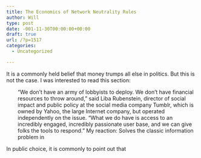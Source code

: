 ```yaml
---
title: The Economics of Network Neutrality Rules
author: Will
type: post
date: -001-11-30T00:00:00+00:00
draft: true
url: /?p=1517
categories:
  - Uncategorized

---
```

It is a commonly held belief that money trumps all else in politics. But this is not the case. I was interested to read this section:

<p style="padding-left: 30px;">
  “We don’t have an army of lobbyists to deploy. We don’t have financial resources to throw around,” said Liba Rubenstein, director of social impact and public policy at the social media company Tumblr, which is owned by Yahoo, the large Internet company, but operated independently on the issue. “What we do have is access to an incredibly engaged, incredibly passionate user base, and we can give folks the tools to respond.” My reaction: Solves the classic information problem in
</p>

In public choice, it is commonly to point out that

&nbsp;

&nbsp;

&nbsp;